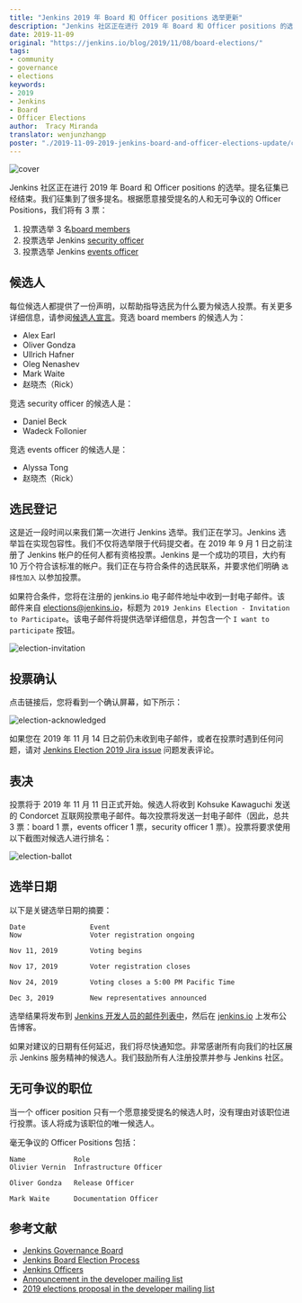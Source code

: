 ```yaml
---
title: "Jenkins 2019 年 Board 和 Officer positions 选举更新"
description: "Jenkins 社区正在进行 2019 年 Board 和 Officer positions 的选举活动，我们诚恳的邀请您参加并且投出您宝贵的一票。"
date: 2019-11-09
original: "https://jenkins.io/blog/2019/11/08/board-elections/"
tags:
- community
- governance
- elections
keywords:
- 2019
- Jenkins
- Board
- Officer Elections
author:  Tracy Miranda
translator: wenjunzhangp
poster: "./2019-11-09-2019-jenkins-board-and-officer-elections-update/cover.png"
---
```


![cover](cover.png)

Jenkins 社区正在进行 2019 年 Board 和 Officer positions 的选举。提名征集已经结束。我们征集到了很多提名。根据愿意接受提名的人和无可争议的 Officer Positions，我们将有 3 票：

1. 投票选举 3 名[board members](https://jenkins.io/project/governance/#governance-board)
2. 投票选举 Jenkins [security officer](https://jenkins.io/project/board/#security)
3. 投票选举 Jenkins [events officer](https://jenkins.io/project/board/#events)

## 候选人

每位候选人都提供了一份声明，以帮助指导选民为什么要为候选人投票。有关更多详细信息，请参阅[候选人宣言](https://docs.google.com/document/d/15rJYkBjWLGZTL87xeJ4P2Y1LNn7C0EBb0wkDVUSfLmQ/edit#)。竞选 board members 的候选人为：

* Alex Earl
* Oliver Gondza
* Ullrich Hafner
* Oleg Nenashev
* Mark Waite
* 赵晓杰（Rick）

竞选 security officer 的候选人是：

* Daniel Beck
* Wadeck Follonier

竞选 events officer 的候选人是：

* Alyssa Tong
* 赵晓杰（Rick）

## 选民登记

这是近一段时间以来我们第一次进行 Jenkins 选举。我们正在学习。Jenkins 选举旨在实现包容性。我们不仅将选举限于代码提交者。在 2019 年 9 月 1 日之前注册了 Jenkins 帐户的任何人都有资格投票。Jenkins 是一个成功的项目，大约有 10 万个符合该标准的帐户。我们正在与符合条件的选民联系，并要求他们明确 `选择性加入` 以参加投票。

如果符合条件，您将在注册的 jenkins.io 电子邮件地址中收到一封电子邮件。该邮件来自 elections@jenkins.io，标题为 `2019 Jenkins Election - Invitation to Participate`。该电子邮件将提供选举详细信息，并包含一个 `I want to participate` 按钮。

![election-invitation](election-invitation.png)

## 投票确认

点击链接后，您将看到一个确认屏幕，如下所示：

![election-acknowledged](election-acknowledged.png)

如果您在 2019 年 11 月 14 日之前仍未收到电子邮件，或者在投票时遇到任何问题，请对 [Jenkins Election 2019 Jira issue](https://issues.jenkins-ci.org/browse/INFRA-2319) 问题发表评论。

## 表决

投票将于 2019 年 11 月 11 日正式开始。候选人将收到 Kohsuke Kawaguchi 发送的 Condorcet 互联网投票电子邮件。每次投票将发送一封电子邮件（因此，总共 3 票：board 1 票，events officer 1 票，security officer 1 票）。投票将要求使用以下截图对候选人进行排名：

![election-ballot](election-ballot.png)

## 选举日期

以下是关键选举日期的摘要：

```
Date	            Event
Now                 Voter registration ongoing

Nov 11, 2019        Voting begins

Nov 17, 2019        Voter registration closes

Nov 24, 2019        Voting closes a 5:00 PM Pacific Time

Dec 3, 2019         New representatives announced
```

选举结果将发布到 [Jenkins 开发人员的邮件列表中](https://groups.google.com/forum/#!forum/jenkinsci-dev)，然后在 [jenkins.io](https://jenkins.io/node/) 上发布公告博客。

如果对建议的日期有任何延迟，我们将尽快通知您。非常感谢所有向我们的社区展示 Jenkins 服务精神的候选人。我们鼓励所有人注册投票并参与 Jenkins 社区。

## 无可争议的职位

当一个 officer position 只有一个愿意接受提名的候选人时，没有理由对该职位进行投票。该人将成为该职位的唯一候选人。

毫无争议的 Officer Positions 包括：

```
Name	        Role
Olivier Vernin  Infrastructure Officer

Oliver Gondza   Release Officer

Mark Waite      Documentation Officer
```

## 参考文献

* [Jenkins Governance Board](https://jenkins.io/project/board)
* [Jenkins Board Election Process](https://jenkins.io/project/board-election-process/)
* [Jenkins Officers](https://jenkins.io/project/team-leads/)
* [Announcement in the developer mailing list](https://groups.google.com/forum/#!msg/jenkinsci-dev/v8kmEQMT0ts/l8yQ43WNAwAJ)
* [2019 elections proposal in the developer mailing list](https://groups.google.com/forum/#!msg/jenkinsci-dev/vKi9JpxTQxY/4O4lmqfdAgAJ)